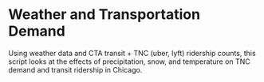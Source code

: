 # Weather and Transportation Demand
Using weather data and CTA transit + TNC (uber, lyft) ridership counts, this script looks at the effects of precipitation, snow, and temperature on TNC demand and transit ridership in Chicago.

